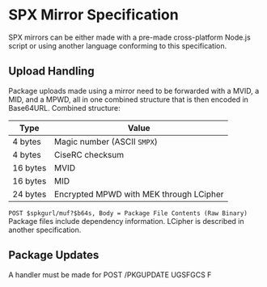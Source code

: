 # SPX Mirror Specification
SPX mirrors can be either made with a pre-made cross-platform Node.js script or using another language conforming to this specification.
## Upload Handling
Package uploads made using a mirror need to be forwarded with a MVID, a MID, and a MPWD, all in one combined structure that is then encoded in Base64URL.
Combined structure:

| **Type** | **Value** |
| -------- | --------- |
| 4 bytes | Magic number (ASCII `SMPX`) |
| 4 bytes | CiseRC checksum |
| 16 bytes | MVID |
| 16 bytes | MID |
| 24 bytes | Encrypted MPWD with MEK through LCipher |

`POST $spkgurl/muf?$b64s, Body = Package File Contents (Raw Binary)`
Package files include dependency information. LCipher is described in another specification.
## Package Updates
A handler must be made for POST /PKGUPDATE UGSFGCS F
